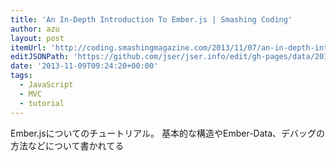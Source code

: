 ```yaml
---
title: 'An In-Depth Introduction To Ember.js | Smashing Coding'
author: azu
layout: post
itemUrl: 'http://coding.smashingmagazine.com/2013/11/07/an-in-depth-introduction-to-ember-js/'
editJSONPath: 'https://github.com/jser/jser.info/edit/gh-pages/data/2013/11/index.json'
date: '2013-11-09T09:24:20+00:00'
tags:
  - JavaScript
  - MVC
  - tutorial
---
```

Ember.jsについてのチュートリアル。
基本的な構造やEmber-Data、デバッグの方法などについて書かれてる
